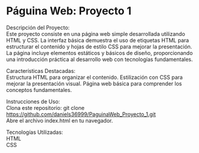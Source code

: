# Páguina Web: Proyecto 1

Descripción del Proyecto:  
Este proyecto consiste en una página web simple desarrollada utilizando HTML y CSS. La interfaz básica demuestra el uso de etiquetas HTML para estructurar el contenido y hojas de estilo CSS para mejorar la presentación. La página incluye elementos estáticos y básicos de diseño, proporcionando una introducción práctica al desarrollo web con tecnologías fundamentales.

Características Destacadas:  
Estructura HTML para organizar el contenido.
Estilización con CSS para mejorar la presentación visual.
Página web básica para comprender los conceptos fundamentales.

Instrucciones de Uso:  
Clona este repositorio: git clone https://github.com/daniels36999/PaguinaWeb_Proyecto_1.git  
Abre el archivo index.html en tu navegador.

Tecnologías Utilizadas:  
HTML  
CSS
